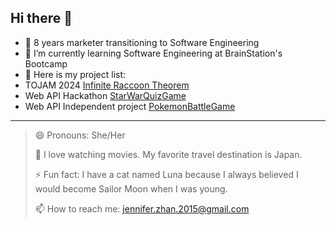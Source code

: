 ## Hi there 👋

- 🔭 8 years marketer transitioning to Software Engineering 
- 🌱 I’m currently learning Software Engineering at BrainStation's Bootcamp
- 👯 Here is my project list:
- TOJAM 2024 [Infinite Raccoon Theorem](https://itch.io/jam/tojam-2024/rate/2704859)
- Web API Hackathon [StarWarQuizGame](https://github.com/JenniferZhan0415/StarWarQuizGame)
- Web API Independent project [PokemonBattleGame](https://github.com/JenniferZhan0415/PokemonBattleGame)
---

> 😄 Pronouns: She/Her
> 
> 💬 I love watching movies. My favorite travel destination is Japan.
> 
> ⚡ Fun fact: I have a cat named Luna because I always believed I would become Sailor Moon when I was young.
> 
> 📫 How to reach me: jennifer.zhan.2015@gmail.com
